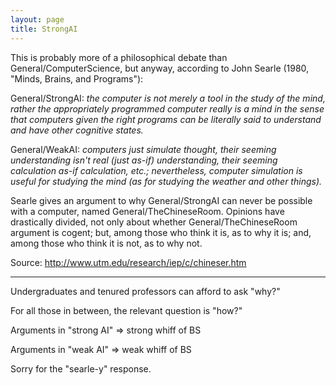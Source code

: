 ```yaml
---
layout: page
title: StrongAI
---
```


This is probably more of a philosophical debate than General/ComputerScience, but anyway, according to John Searle (1980, "Minds, Brains, and Programs"):

General/StrongAI: *the computer is not merely a tool in the study of the mind, rather the appropriately programmed computer really is a mind in the sense that computers given the right programs can be literally said to understand and have other cognitive states.*

General/WeakAI: *computers just simulate thought, their seeming understanding isn't real (just as-if) understanding, their seeming calculation as-if calculation, etc.; nevertheless, computer simulation is useful for studying the  mind (as for studying the weather and other things).* 

Searle gives an argument to why General/StrongAI can never be possible with a computer, named General/TheChineseRoom. Opinions have drastically divided, not only about whether General/TheChineseRoom argument is cogent; but, among those who think it is, as to why it is; and, among those who think it is not, as to why not.

Source: http://www.utm.edu/research/iep/c/chineser.htm

----

Undergraduates and tenured professors can afford to ask "why?"

For all those in between, the relevant question is "how?"

Arguments in "strong AI" => strong whiff of BS

Arguments in "weak AI" => weak whiff of BS

Sorry for the "searle-y" response.
